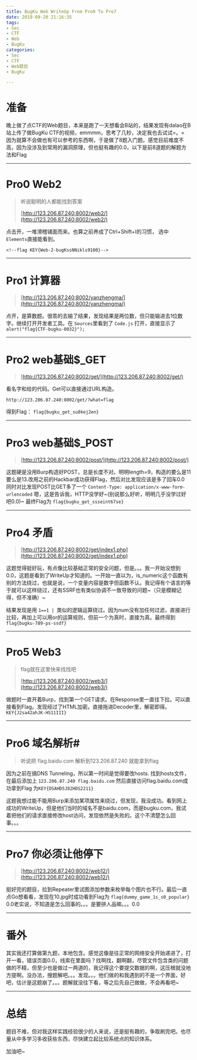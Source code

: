 ```yaml
---
title: BugKu Web WriteUp From Pro0 To Pro7
date: 2019-09-20 21:16:35
tags: 
- Sec
- CTF
- Web
- BugKu
categories: 
- Sec
- CTF
- Web题目
- BugKu

---
```

# 准备 #
晚上做了点CTF的Web题目，本来是跑了一天想看会B站的，结果发现有dalao在B站上传了做BugKu CTF的视频，emmmm，思考了几秒，决定我也去试试=。= 因为就算不会做也有可以参考的东西啊，于是做了8题入门题。感觉目前难度不高，因为没涉及到常用的漏洞原理，但也挺有趣的0.0，以下是前8道题的解题方法和Flag

----------
# Pro0  Web2 #
> 听说聪明的人都能找到答案
> 
> [http://123.206.87.240:8002/web2/](http://123.206.87.240:8002/web2/)

点击开，一堆滑稽铺面而来。也算之前养成了Ctrl+Shift+I的习惯，
选中 `Elements`直接能看到。

    <!--flag KEY{Web-2-bugKssNNikls9100}-->

----------

# Pro1 计算器 #
> [http://123.206.87.240:8002/yanzhengma/](http://123.206.87.240:8002/yanzhengma/)

点开，是算数题。很乖的去输了结果，发现结果是两位数，但只能输进去1位数字。继续打开开发者工具。在 `Sources`里看到了 `Code.js` 打开，直接显示了  `alert("flag{CTF-bugku-0032}"); `


----------


#  Pro2 web基础$_GET #
> [http://123.206.87.240:8002/get/](http://123.206.87.240:8002/get/)

看名字和给的代码。Get可以直接通过URL构造。

<!-- more -->

    http://123.206.87.240:8002/get/?what=flag
得到Flag： `flag{bugku_get_su8kej2en}`

----------

# Pro3 web基础$_POST #
>  [http://123.206.87.240:8002/post/](http://123.206.87.240:8002/post/)


这题硬是没用Burp构造好POST，总是长度不对。明明length=9，构造的要么是11要么是13.改用之前的Hackbar成功获得Flag，然后对比发现应该是多了回车0.0
同时对比发现POST比GET多了一个 `Content-Type: application/x-www-form-urlencoded` 嗯，这是告诉我，HTTP没学好~(别说那么好听，明明几乎没学过好吧0.0)~
最终Flag为 `flag{bugku_get_ssseint67se}`

---

# Pro4 矛盾 #
>  [http://123.206.87.240:8002/get/index1.php](http://123.206.87.240:8002/get/index1.php)

这题觉得挺好玩，有点像比较基础正常的安全问题，但是。。。我一开始没想到0.0，这题是看到了WriteUp才知道的。一开始一直以为，is_numeric这个函数有别的方法绕过，也就是说，一个变量内容是数字但函数不认。我记得有个语言的等于就可以这样绕过，还有SSRF也有类似协调不一致导致的问题~（只是模糊记得，但不准确）~

结果发现是用 `1==1 | `类似的逻辑运算绕过。因为num没有加任何过滤，直接进行比较，再加上可以用or的运算规则，但前一个为真时，直接为真。最终得到 `flag{bugku-789-ps-ssdf}`

----

# Pro5 Web3 #
> flag就在这里快来找找吧
> 
>[http://123.206.87.240:8002/web3/](http://123.206.87.240:8002/web3/)


做题时一直开着Burp，找到第一个GET请求。在Response里一直往下拉。可以直接看到Flag。发现经过了HTML加密。直接拖进Decoder里，解密即得。
 `KEY{J2sa42ahJK-HS11III} `

----------
# Pro6 域名解析#
> 听说把 flag.baidu.com 解析到123.206.87.240 就能拿到flag

因为之前在搞DNS Tunneling，所以第一时间是觉得要改hosts.
找到hosts文件，在最后添加上 `123.206.87.240 flag.baidu.com` 然后直接访问flag.baidu.com成功拿到Flag 为`KEY{DSAHDSJ82HDS2211}`

这题我想过能不能用Burp来添加某项属性来绕过，但发现，我没成功。看到网上成功的WriteUp，但是他们当时的域名不是baidu.com，而是bugku.com，我试着把他们的请求直接修改host访问，发现依然是失败的。这个不清楚怎么回事。。。


----------
# Pro7 你必须让他停下 #
>  [http://123.206.87.240:8002/web12/](http://123.206.87.240:8002/web12/)

挺好完的题目，拉到Repeater里试图添加参数来枚举每个图片也不行。最后一直点Go想看看，发现在10.jpg时成功看到Flag为 `flag{dummy_game_1s_s0_popular}` 0.0老实说，不知道是怎么回事的。。。是要拼人品嘛。。。0.0


----------

# 番外 #
其实我还打算做第九题，本地包含。感觉这像是往正常的网络安全开始递进了，打开一看，错误页面0.0，线索在里面吗？找啊找，翻啊翻，尽管文件包含类的问题做的不精，但至少也是做过一两道的，我记得这个要提交数据的啊，这压根就没地方提啊。没办法，搜题解吧。。。发现。。。他们做的和我遇到的不是一个界面，好吧，估计是这题崩了。。。题解就没往下看，等之后先自己做做，不会再看吧~

----------

# 总结 #
题目不难，但对我这样实践经验很少的人来说，还是挺有趣的，争取刷完吧。也尽量从中多学习多收获些东西，尽快建立起比较系统点的知识体系。

加油吧~



